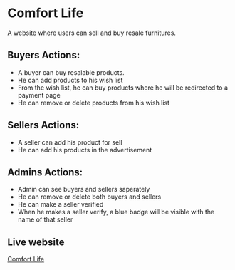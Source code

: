 
# Comfort Life

A website where users can sell and buy resale furnitures.

## Buyers Actions:
* A buyer can buy resalable products.
* He can add products to his wish list
* From the wish list, he can buy products where he will be redirected to a payment page
* He can remove or delete products from his wish list


## Sellers Actions: 
* A seller can add his product for sell
* He can add his products in the advertisement


## Admins Actions: 
* Admin can see buyers and sellers saperately
* He can remove or delete both buyers and sellers
* He can make a seller verified
* When he makes a seller verify, a blue badge will be visible with the name of that seller

## Live website

[Comfort Life](https://comfort-life-83bf3.web.app/)